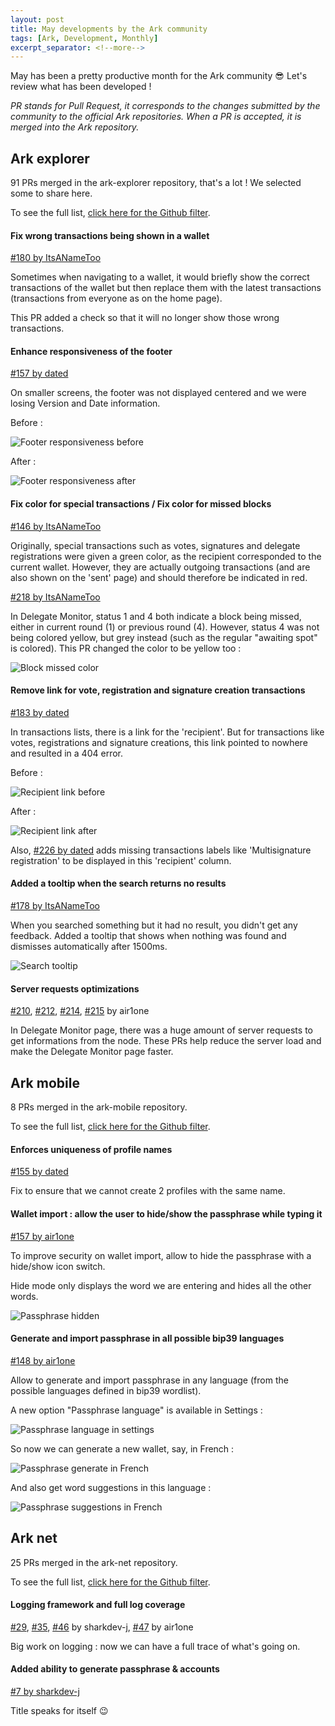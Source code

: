 ```yaml
---
layout: post
title: May developments by the Ark community
tags: [Ark, Development, Monthly]
excerpt_separator: <!--more-->
---
```

<!-- 
General idea : review the cool PRs merged in the month.
Explain clearly (avoid too technical stuff), show with screenshots.
-->

May has been a pretty productive month for the Ark community 😎 Let's review what has been developed !
<!--more-->

*PR stands for Pull Request, it corresponds to the changes submitted by the community to the official Ark repositories. When a PR is accepted, it is merged into the Ark repository.*

## Ark explorer

91 PRs merged in the ark-explorer repository, that's a lot ! We selected some to share here.

To see the full list, [click here for the Github filter](https://github.com/ArkEcosystem/ark-explorer/pulls?page=1&q=is%3Apr+merged%3A2018-05-01..2018-05-31&utf8=%E2%9C%93).

#### Fix wrong transactions being shown in a wallet

[#180 by ItsANameToo](https://github.com/ArkEcosystem/ark-explorer/pull/180)

Sometimes when navigating to a wallet, it would briefly show the correct transactions of the wallet but then replace them with the latest transactions (transactions from everyone as on the home page).

This PR added a check so that it will no longer show those wrong transactions.

#### Enhance responsiveness of the footer

[#157 by dated](https://github.com/ArkEcosystem/ark-explorer/pull/157)

On smaller screens, the footer was not displayed centered and we were losing Version and Date information. 

Before :

![Footer responsiveness before](/assets/img/posts/may-dev/footer-before.png)

After :

![Footer responsiveness after](/assets/img/posts/may-dev/footer-after.png)

#### Fix color for special transactions / Fix color for missed blocks

[#146 by ItsANameToo](https://github.com/ArkEcosystem/ark-explorer/pull/146)

Originally, special transactions such as votes, signatures and delegate registrations were given a green color, as the recipient corresponded to the current wallet. However, they are actually outgoing transactions (and are also shown on the 'sent' page) and should therefore be indicated in red.

[#218 by ItsANameToo](https://github.com/ArkEcosystem/ark-explorer/pull/218)

In Delegate Monitor, status 1 and 4 both indicate a block being missed, either in current round (1) or previous round (4). However, status 4 was not being colored yellow, but grey instead (such as the regular "awaiting spot" is colored). This PR changed the color to be yellow too :

![Block missed color](/assets/img/posts/may-dev/block-missed.png)

#### Remove link for vote, registration and signature creation transactions

[#183 by dated](https://github.com/ArkEcosystem/ark-explorer/pull/183)

In transactions lists, there is a link for the 'recipient'. But for transactions like votes, registrations and signature creations, this link pointed to nowhere and resulted in a 404 error.

Before :

![Recipient link before](/assets/img/posts/may-dev/recipient-before.png)

After :

![Recipient link after](/assets/img/posts/may-dev/recipient-after.png)

Also, [#226 by dated](https://github.com/ArkEcosystem/ark-explorer/pull/226) adds missing transactions labels like 'Multisignature registration' to be displayed in this 'recipient' column.

#### Added a tooltip when the search returns no results

[#178 by ItsANameToo](https://github.com/ArkEcosystem/ark-explorer/pull/178)

When you searched something but it had no result, you didn't get any feedback. Added a tooltip that shows when nothing was found and dismisses automatically after 1500ms.

![Search tooltip](/assets/img/posts/may-dev/search-tooltip.png)

#### Server requests optimizations

[#210](https://github.com/ArkEcosystem/ark-explorer/pull/210),
[#212](https://github.com/ArkEcosystem/ark-explorer/pull/212),
[#214](https://github.com/ArkEcosystem/ark-explorer/pull/214),
[#215](https://github.com/ArkEcosystem/ark-explorer/pull/215) by air1one

In Delegate Monitor page, there was a huge amount of server requests to get informations from the node. These PRs help reduce the server load and make the Delegate Monitor page faster.

## Ark mobile
8 PRs merged in the ark-mobile repository.

To see the full list, [click here for the Github filter](https://github.com/ArkEcosystem/ark-mobile/pulls?page=1&q=is%3Apr+merged%3A2018-05-01..2018-05-31&utf8=%E2%9C%93).

#### Enforces uniqueness of profile names

[#155 by dated](https://github.com/ArkEcosystem/ark-mobile/pull/155)

Fix to ensure that we cannot create 2 profiles with the same name.

#### Wallet import : allow the user to hide/show the passphrase while typing it
[#157 by air1one](https://github.com/ArkEcosystem/ark-mobile/pull/157)

To improve security on wallet import, allow to hide the passphrase with a hide/show icon switch.

Hide mode only displays the word we are entering and hides all the other words.

![Passphrase hidden](/assets/img/posts/may-dev/passphrase-hide.png)

#### Generate and import passphrase in all possible bip39 languages 
[#148 by air1one](https://github.com/ArkEcosystem/ark-mobile/pull/148)

Allow to generate and import passphrase in any language (from the possible languages defined in bip39 wordlist).

A new option "Passphrase language" is available in Settings :

![Passphrase language in settings](/assets/img/posts/may-dev/settings.png)

So now we can generate a new wallet, say, in French :

![Passphrase generate in French](/assets/img/posts/may-dev/passphrase-generate.png)

And also get word suggestions in this language :

![Passphrase suggestions in French](/assets/img/posts/may-dev/passphrase-suggest-fr.png)

## Ark net
25 PRs merged in the ark-net repository.

To see the full list, [click here for the Github filter](https://github.com/ArkEcosystem/ark-net/pulls?page=1&q=is%3Apr+merged%3A2018-05-01..2018-05-31&utf8=%E2%9C%93).

#### Logging framework and full log coverage

[#29](https://github.com/ArkEcosystem/ark-net/pull/29),
[#35](https://github.com/ArkEcosystem/ark-net/pull/35),
[#46](https://github.com/ArkEcosystem/ark-net/pull/46) by sharkdev-j,
[#47](https://github.com/ArkEcosystem/ark-net/pull/47) by air1one

Big work on logging : now we can have a full trace of what's going on.

#### Added ability to generate passphrase & accounts

[#7 by sharkdev-j](https://github.com/ArkEcosystem/ark-net/pull/7)

Title speaks for itself 😉